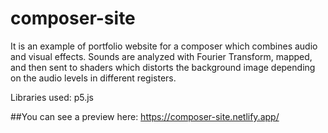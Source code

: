 # composer-site

It is an example of portfolio website for a composer which combines audio and visual effects.
Sounds are analyzed with Fourier Transform, mapped, and then sent to shaders which distorts the background image depending on the audio levels in different registers.

Libraries used:
p5.js

##You can see a preview here:
https://composer-site.netlify.app/
